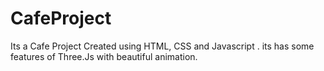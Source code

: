 # CafeProject
Its a Cafe Project Created using HTML, CSS and Javascript . its has some features of Three.Js with beautiful animation. 
